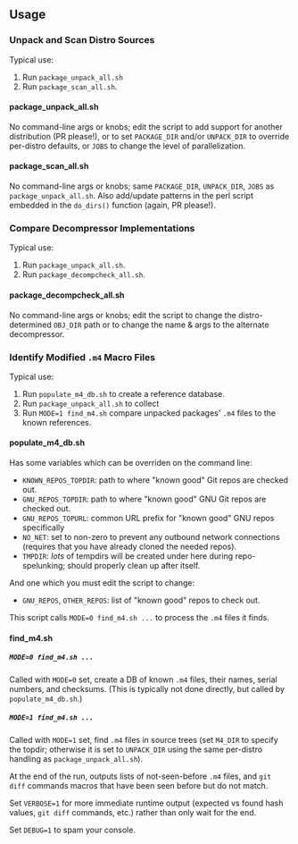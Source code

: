 ## Usage

### Unpack and Scan Distro Sources

Typical use:
1. Run `package_unpack_all.sh`
2. Run `package_scan_all.sh`.

#### package_unpack_all.sh

No command-line args or knobs; edit the script to add support for
another distribution (PR please!), or to set `PACKAGE_DIR` and/or
`UNPACK_DIR` to override per-distro defaults, or `JOBS` to change the
level of parallelization.

#### package_scan_all.sh

No command-line args or knobs; same `PACKAGE_DIR`, `UNPACK_DIR`,
`JOBS` as `package_unpack_all.sh`. Also add/update patterns in the
perl script embedded in the `do_dirs()` function (again, PR please!).

### Compare Decompressor Implementations

Typical use:
1. Run `package_unpack_all.sh`.
2. Run `package_decompcheck_all.sh`.

#### package_decompcheck_all.sh

No command-line args or knobs; edit the script to change the
distro-determined `OBJ_DIR` path or to change the name &amp; args to
the alternate decompressor.

### Identify Modified `.m4` Macro Files

Typical use:
1. Run `populate_m4_db.sh` to create a reference database.
2. Run `package_unpack_all.sh` to collect
3. Run `MODE=1 find_m4.sh` compare unpacked packages' `.m4` files to the known references.

#### populate_m4_db.sh

Has some variables which can be overriden on the command line:

* `KNOWN_REPOS_TOPDIR`: path to where "known good" Git repos are checked
out.
* `GNU_REPOS_TOPDIR`: path to where "known good" GNU Git repos are checked out.
* `GNU_REPOS_TOPURL`: common URL prefix for "known good" GNU repos specifically
* `NO_NET`: set to non-zero to prevent any outbound network connections
(requires that you have already cloned the needed repos).
* `TMPDIR`: _lots_ of tempdirs will be created under here during
repo-spelunking; should properly clean up after itself.

And one which you must edit the script to change:
* `GNU_REPOS`, `OTHER_REPOS`: list of "known good" repos to check out.

This script calls `MODE=0 find_m4.sh ...` to process the `.m4` files
it finds.

#### find_m4.sh

##### `MODE=0 find_m4.sh ...`

Called with `MODE=0` set, create a DB of known `.m4` files, their
names, serial numbers, and checksums. (This is typically not done
directly, but called by `populate_m4_db.sh`.)

##### `MODE=1 find_m4.sh ...`

Called with `MODE=1` set, find `.m4` files in source trees (set
`M4_DIR` to specify the topdir; otherwise it is set to `UNPACK_DIR`
using the same per-distro handling as `package_unpack_all.sh`).

At the end of the run, outputs lists of not-seen-before `.m4` files, and `git
diff` commands macros that have been seen before but do not match.

Set `VERBOSE=1` for more immediate runtime output (expected vs found
hash values, `git diff` commands, etc.) rather than only wait for the
end.

Set `DEBUG=1` to spam your console.
